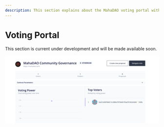 ```yaml
---
description: This section explains about the MahaDAO voting portal with tally
---
```


# Voting Portal

This section is current under development and will be made available soon.

![Tally Interface](<../.gitbook/assets/image (3).png>)
